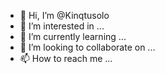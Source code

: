 - 👋 Hi, I’m @Kinqtusolo
- 👀 I’m interested in ...
- 🌱 I’m currently learning ...
- 💞️ I’m looking to collaborate on ...
- 📫 How to reach me ...

<!---
Kinqtusolo/Kinqtusolo is a ✨ special ✨ repository because its `README.md` (this file) appears on your GitHub profile.
You can click the Preview link to take a look at your changes.
--->
